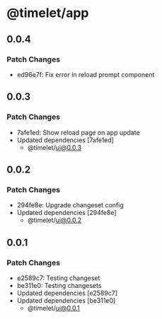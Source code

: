 # @timelet/app

## 0.0.4

### Patch Changes

- ed96e7f: Fix error in reload prompt component

## 0.0.3

### Patch Changes

- 7afe1ed: Show reload page on app update
- Updated dependencies [7afe1ed]
  - @timelet/ui@0.0.3

## 0.0.2

### Patch Changes

- 294fe8e: Upgrade changeset config
- Updated dependencies [294fe8e]
  - @timelet/ui@0.0.2

## 0.0.1

### Patch Changes

- e2589c7: Testing changeset
- be311e0: Testing changesets
- Updated dependencies [e2589c7]
- Updated dependencies [be311e0]
  - @timelet/ui@0.0.1
